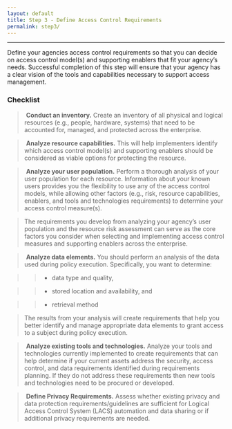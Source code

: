 ```yaml
---
layout: default
title: Step 3 - Define Access Control Requirements
permalink: step3/
---
```

<script src="https://use.fontawesome.com/e20c671b68.js"></script>
-----------------------------------------------------
Define your agencies access control requirements so that you can decide on access control model(s) and supporting enablers that fit your agency’s needs.  Successful completion of this step will ensure that your agency has a clear vision of the tools and capabilities necessary to support access management.


### Checklist

> <i class="fa fa-check-square-o"></i> &nbsp;**Conduct an inventory.** Create an inventory of all physical and logical resources (e.g., people, hardware, systems) that need to be accounted for, managed, and protected across the enterprise.

> <i class="fa fa-check-square-o"></i> &nbsp;**Analyze resource capabilities.** This will help implementers identify which access control model(s) and supporting enablers should be considered as viable options for protecting the resource.

> <i class="fa fa-check-square-o"></i> &nbsp;**Analyze your user population.** Perform a thorough analysis of your user population for each resource. Information about your known users provides you the flexibility to use any of the access control models, while allowing other factors (e.g., risk, resource capabilities, enablers, and tools and technologies requirements) to determine your access control measure(s).

> The requirements you develop from analyzing your agency’s user population and the resource risk assessment can serve as the core factors you consider when selecting and implementing access control measures and supporting enablers across the enterprise.

> <i class="fa fa-check-square-o"></i> &nbsp;**Analyze data elements.** You should perform an analysis of the data used during policy execution.  Specifically, you want to determine:

>> * data type and quality,

>> * stored location and availability, and

>> * retrieval method

> The results from your analysis will create requirements that help you better identify and manage appropriate data elements to grant access to a subject during policy execution.

> <i class="fa fa-check-square-o"></i> &nbsp;**Analyze existing tools and technologies.** Analyze your tools and technologies currently implemented to create requirements that can help determine if your current assets address the security, access control, and data requirements identified during requirements planning.  If they do not address these requirements then new tools and technologies need to be procured or developed.

> <i class="fa fa-check-square-o"></i> &nbsp;**Define Privacy Requirements.** Assess whether existing privacy and data protection requirements/guidelines are sufficient for Logical Access Control System (LACS) automation and data sharing or if additional privacy requirements are needed.
